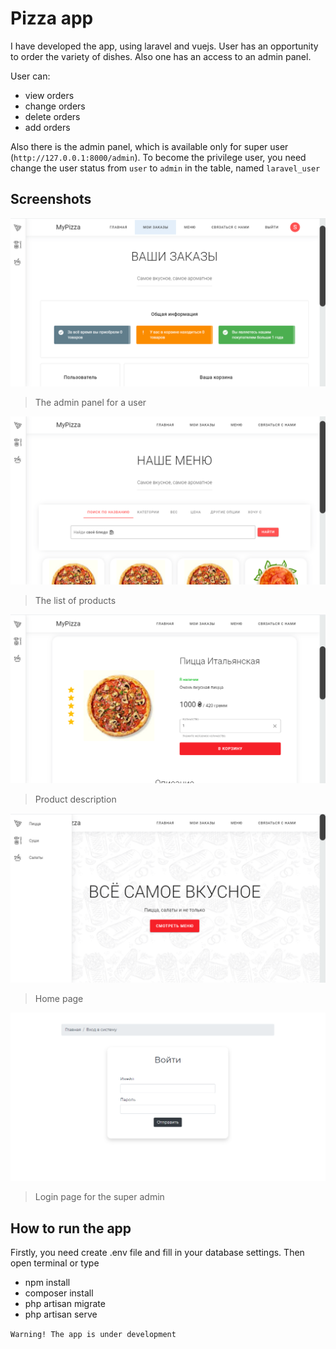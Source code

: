 # Pizza app
I have developed the app, using laravel and vuejs. User has an opportunity to order the variety of dishes. Also one has an access to an admin panel. <br/>

User can:
* view orders
* change orders
* delete orders
* add orders

Also there is the admin panel, which is available only for super user (`http://127.0.0.1:8000/admin`). To become the privilege user, you need change the user status from `user` to `admin` in the table, named `laravel_user`

## Screenshots

![Alt text](./screenshots/screen.png)
> The admin panel for a user

![Alt text](./screenshots/screen1.png)
> The list of products

![Alt text](./screenshots/screen2.png)
> Product description

![Alt text](./screenshots/screen3.png)
> Home page

![Alt text](./screenshots/screen4.png)
> Login page for the super admin

## How to run the app
Firstly, you need create .env file and fill in your database settings. Then open terminal or type
* npm install
* composer install
* php artisan migrate
* php artisan serve

`Warning! The app is under development`